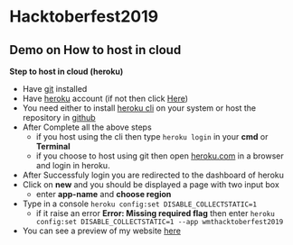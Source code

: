 # Hacktoberfest2019
## Demo on How to host in cloud 
**Step to host in cloud (heroku)**
- Have [git](https://git-scm.com/downloads) installed
- Have [heroku](https://id.heroku.com/login) account (if not then click [Here](https://signup.heroku.com/login))
- You need either to install [heroku cli](https://devcenter.heroku.com/articles/heroku-cli) on your system or host the repository in [github](https://github.com)    
- After Complete all the above steps
  - if you host using the cli then type  ```heroku login``` in your **cmd** or **Terminal**
  - if you choose to host using git then open [heroku.com](https://www.heroku.com/) in a browser and login in heroku. 
- After Successfuly login you are redirected to the dashboard of heroku 
- Click on **new** and you should be displayed a page with two input box
  - enter **app-name** and **choose region**
- Type in a console ``` heroku config:set DISABLE_COLLECTSTATIC=1 ``` 
  - if it raise an error **Error: Missing required flag** then enter ``` heroku config:set DISABLE_COLLECTSTATIC=1 --app wmthacktoberfest2019 ```
- You can see a preview of my website [here](https://wmthacktoberfest2019.herokuapp.com/)
